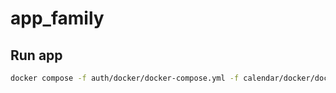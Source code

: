 # app_family

## Run app

```sh
docker compose -f auth/docker/docker-compose.yml -f calendar/docker/docker-compose.yml up -d
```
